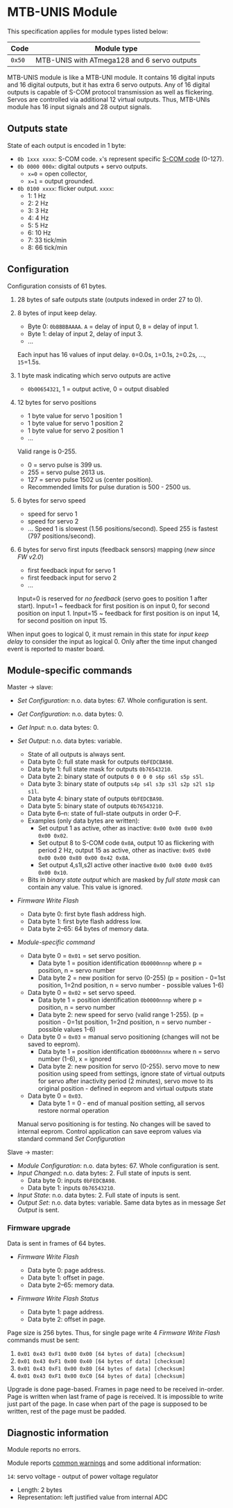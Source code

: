 MTB-UNIS Module
==============

This specification applies for module types listed below:

| Code   | Module type                                     |
|--------|-------------------------------------------------|
| `0x50` | MTB-UNIS with ATmega128 and 6 servo outputs     |

MTB-UNIS module is like a MTB-UNI module. It contains 16 digital inputs and
16 digital outputs, but it has extra 6 servo outputs. Any of 16 digital outputs
is capable of S-COM protocol transmission as well as flickering. Servos are
controlled via additional 12 virtual outputs. Thus, MTB-UNIs module has 16
input signals and 28 output signals.

## Outputs state

State of each output is encoded in 1 byte:

* `0b 1xxx xxxx`: S-COM code. `x`'s represent specific [S-COM
  code](https://www.mtb-model.com/elektro/s-com.htm) (0-127).
* `0b 0000 000x`: digital outputs + servo outputs.
   - `x=0` = open collector,
   - `x=1` = output grounded.
* `0b 0100 xxxx`: flicker output. `xxxx`:
   - 1: 1 Hz
   - 2: 2 Hz
   - 3: 3 Hz
   - 4: 4 Hz
   - 5: 5 Hz
   - 6: 10 Hz
   - 7: 33 tick/min
   - 8: 66 tick/min

## Configuration

Configuration consists of 61 bytes.

1. 28 bytes of safe outputs state (outputs indexed in order 27 to 0).
2. 8 bytes of input keep delay.
   - Byte 0: `0bBBBBAAAA`. `A` = delay of input 0, `B` = delay of input 1.
   - Byte 1: delay of input 2, delay of input 3.
   - ...

   Each input has 16 values of input delay. `0`=0.0s, `1`=0.1s, `2`=0.2s, ...,
   `15`=1.5s.
3. 1 byte mask indicating which servo outputs are active
   - `0b00654321`, 1 = output active, 0 = output disabled
4. 12 bytes for servo positions
   - 1 byte value for servo 1 position 1
   - 1 byte value for servo 1 position 2
   - 1 byte value for servo 2 position 1
   - ...

   Valid range is 0-255.
   * 0 = servo pulse is 399 us.
   * 255 = servo pulse 2613 us.
   * 127 = servo pulse 1502 us (center position).
   * Recommended limits for pulse duration is 500 - 2500 us.
5. 6 bytes for servo speed
   - speed for servo 1
   - speed for servo 2
   - ...
   Speed 1 is slowest (1.56 positions/second). Speed 255 is fastest (797 positions/second).
6. 6 bytes for servo first inputs (feedback sensors) mapping (*new since FW v2.0*)
   - first feedback input for servo 1
   - first feedback input for servo 2
   - ...

   Input=0 is reserved for *no feedback* (servo goes to position 1 after start).
   Input=1 ~ feedback for first position is on input 0, for second position on input 1.
   Input=15 ~ feedback for first position is on input 14, for second position on input 15.

When input goes to logical 0, it must remain in this state for *input keep
delay* to consider the input as logical 0. Only after the time input changed
event is reported to master board.

## Module-specific commands

Master → slave:

* *Set Configuration*: n.o. data bytes: 67. Whole configuration is sent.
* *Get Configuration*: n.o. data bytes: 0.
* *Get Input*: n.o. data bytes: 0.
* *Set Output*: n.o. data bytes: variable.
  - State of all outputs is always sent.
  - Data byte 0: full state mask for outputs `0bFEDCBA98`.
  - Data byte 1: full state mask for outputs `0b76543210`.
  - Data byte 2: binary state of outputs `0 0 0 0 s6p s6l s5p s5l`.
  - Data byte 3: binary state of outputs `s4p s4l s3p s3l s2p s2l s1p s1l`.
  - Data byte 4: binary state of outputs `0bFEDCBA98`.
  - Data byte 5: binary state of outputs `0b76543210`.
  - Data byte 6–n: state of full-state outputs in order 0–F.
  - Examples (only data bytes are written):
    - Set output 1 as active, other as inactive: `0x00 0x00 0x00 0x00 0x00 0x02`.
    - Set output 8 to S-COM code `0x0A`, output 10 as flickering with period
      2 Hz, output 15 as active, other as inactive:
      `0x05 0x00 0x00 0x00 0x80 0x00 0x42 0x8A`.
    - Set output 4,s1l,s2l active other inactive
      `0x00 0x00 0x00 0x05 0x00 0x10`.
  - Bits in *binary state output* which are masked by *full state mask* can
    contain any value. This value is ignored.
* *Firmware Write Flash*
  - Data byte 0: first byte flash address high.
  - Data byte 1: first byte flash address low.
  - Data byte 2–65: 64 bytes of memory data.
* *Module-specific command*
  - Data byte 0 = `0x01` = set servo position.
    - Data byte 1 = position identification `0b0000nnnp` where p = position, n = servo number
    - Data byte 2 = new position for servo (0-255)
    (p = position  - 0=1st position, 1=2nd position, n = servo number - possible values 1-6)
  - Data byte 0 = `0x02` = set servo speed.
    - Data byte 1 = position identification `0b0000nnnp` where p = position, n = servo number
    - Data byte 2: new speed for servo (valid range 1-255).
    (p = position  - 0=1st position, 1=2nd position, n = servo number - possible values 1-6)
  - Data byte 0 = `0x03` = manual servo positioning (changes will not be saved to eeprom).
    - Data byte 1 = position identification `0b0000nnnx` where n = servo number (1-6), x = ignored
    - Data byte 2: new position for servo (0-255).
    servo move to new position using speed from settings, ignore state of virtual outputs for servo
    after inactivity period (2 minutes), servo move to its original position - defined in eeprom and virtual outputs state
  - Data byte 0 = `0x03`.
    - Data byte 1 = 0 - end of manual position setting, all servos restore normal operation

  Manual servo positioning is for testing. No changes will be saved to internal eeprom.
  Control application can save eeprom values via standard command *Set Configuration*  

Slave → master:

* *Module Configuration*: n.o. data bytes: 67. Whole configuration is sent.
* *Input Changed*: n.o. data bytes: 2. Full state of inputs is sent.
  - Data byte 0: inputs `0bFEDCBA98`.
  - Data byte 1: inputs `0b76543210`.
* *Input State*: n.o. data bytes: 2. Full state of inputs is sent.
* *Output Set*: n.o. data bytes: variable. Same data bytes as in message *Set
  Output* is sent.

### Firmware upgrade

Data is sent in frames of 64 bytes.

* *Firmware Write Flash*
  - Data byte 0: page address.
  - Data byte 1: offset in page.
  - Data byte 2–65: memory data.

* *Firmware Write Flash Status*
  - Data byte 1: page address.
  - Data byte 2: offset in page.

Page size is 256 bytes.
Thus, for single page write 4 *Firmware Write Flash* commands must be
sent:

 1. `0x01 0x43 0xF1 0x00 0x00 [64 bytes of data] [checksum]`
 2. `0x01 0x43 0xF1 0x00 0x40 [64 bytes of data] [checksum]`
 3. `0x01 0x43 0xF1 0x00 0x80 [64 bytes of data] [checksum]`
 4. `0x01 0x43 0xF1 0x00 0xC0 [64 bytes of data] [checksum]`

Upgrade is done page-based. Frames in page need to be received in-order.
Page is written when last frame of page is received. It is impossible to write
just part of the page. In case when part of the page is supposed to be written,
rest of the page must be padded.

## Diagnostic information

Module reports no errors.

Module reports [common warnings](../diag.md) and some additional information:

`14`: servo voltage - output of power voltage regulator
 * Length: 2 bytes
 * Representation: left justified value from internal ADC
